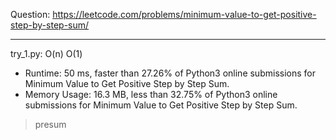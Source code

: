 Question: https://leetcode.com/problems/minimum-value-to-get-positive-step-by-step-sum/

---

try_1.py: O(n) O(1)

* Runtime: 50 ms, faster than 27.26% of Python3 online submissions for Minimum Value to Get Positive Step by Step Sum.
* Memory Usage: 16.3 MB, less than 32.75% of Python3 online submissions for Minimum Value to Get Positive Step by Step Sum.

> presum
